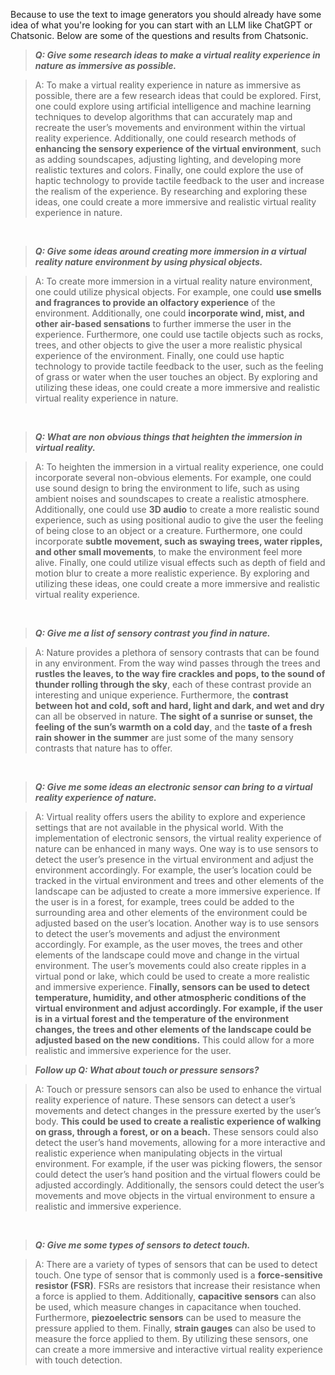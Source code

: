 Because to use the text to image generators you should already have some idea of what you're looking for you can start with an LLM like ChatGPT or Chatsonic.
Below are some of the questions and results from Chatsonic.

> _**Q: Give some research ideas to make a virtual reality experience in nature as immersive as possible.**_

> A: To make a virtual reality experience in nature as immersive as possible, there are a few research ideas that could be explored. First, one could explore using artificial intelligence and machine learning techniques to develop algorithms that can accurately map and recreate the user’s movements and environment within the virtual reality experience. Additionally, one could research methods of **enhancing the sensory experience of the virtual environment**, such as adding soundscapes, adjusting lighting, and developing more realistic textures and colors. Finally, one could explore the use of haptic technology to provide tactile feedback to the user and increase the realism of the experience. By researching and exploring these ideas, one could create a more immersive and realistic virtual reality experience in nature.

<br>

> _**Q: Give some ideas around creating more immersion in a virtual reality nature environment by using physical objects.**_

> A: To create more immersion in a virtual reality nature environment, one could utilize physical objects. For example, one could **use smells and fragrances to provide an olfactory experience** of the environment. Additionally, one could **incorporate wind, mist, and other air-based sensations** to further immerse the user in the experience. Furthermore, one could use tactile objects such as rocks, trees, and other objects to give the user a more realistic physical experience of the environment. Finally, one could use haptic technology to provide tactile feedback to the user, such as the feeling of grass or water when the user touches an object. By exploring and utilizing these ideas, one could create a more immersive and realistic virtual reality experience in nature.

<br>

> _**Q: What are non obvious things that heighten the immersion in virtual reality.**_

> A: To heighten the immersion in a virtual reality experience, one could incorporate several non-obvious elements. For example, one could use sound design to bring the environment to life, such as using ambient noises and soundscapes to create a realistic atmosphere. Additionally, one could use **3D audio** to create a more realistic sound experience, such as using positional audio to give the user the feeling of being close to an object or a creature. Furthermore, one could incorporate **subtle movement, such as swaying trees, water ripples, and other small movements**, to make the environment feel more alive. Finally, one could utilize visual effects such as depth of field and motion blur to create a more realistic experience. By exploring and utilizing these ideas, one could create a more immersive and realistic virtual reality experience.

<br>

> _**Q: Give me a list of sensory contrast you find in nature.**_

> A: Nature provides a plethora of sensory contrasts that can be found in any environment. From the way wind passes through the trees and **rustles the leaves, to the way fire crackles and pops, to the sound of thunder rolling through the sky**, each of these contrast provide an interesting and unique experience. Furthermore, the **contrast between hot and cold, soft and hard, light and dark, and wet and dry** can all be observed in nature. **The sight of a sunrise or sunset, the feeling of the sun’s warmth on a cold day**, and the **taste of a fresh rain shower in the summer** are just some of the many sensory contrasts that nature has to offer.

<br>

> _**Q: Give me some ideas an electronic sensor can bring to a virtual reality experience of nature.**_

> A: Virtual reality offers users the ability to explore and experience settings that are not available in the physical world. With the implementation of electronic sensors, the virtual reality experience of nature can be enhanced in many ways.
One way is to use sensors to detect the user’s presence in the virtual environment and adjust the environment accordingly. For example, the user’s location could be tracked in the virtual environment and trees and other elements of the landscape can be adjusted to create a more immersive experience. If the user is in a forest, for example, trees could be added to the surrounding area and other elements of the environment could be adjusted based on the user’s location.
Another way is to use sensors to detect the user’s movements and adjust the environment accordingly. For example, as the user moves, the trees and other elements of the landscape could move and change in the virtual environment. The user’s movements could also create ripples in a virtual pond or lake, which could be used to create a more realistic and immersive experience.
F**inally, sensors can be used to detect temperature, humidity, and other atmospheric conditions of the virtual environment and adjust accordingly. For example, if the user is in a virtual forest and the temperature of the environment changes, the trees and other elements of the landscape could be adjusted based on the new conditions.** This could allow for a more realistic and immersive experience for the user.

> _**Follow up Q: What about touch or pressure sensors?**_

> A: Touch or pressure sensors can also be used to enhance the virtual reality experience of nature. These sensors can detect a user’s movements and detect changes in the pressure exerted by the user’s body. **This could be used to create a realistic experience of walking on grass, through a forest, or on a beach.** These sensors could also detect the user’s hand movements, allowing for a more interactive and realistic experience when manipulating objects in the virtual environment. For example, if the user was picking flowers, the sensor could detect the user’s hand position and the virtual flowers could be adjusted accordingly. Additionally, the sensors could detect the user’s movements and move objects in the virtual environment to ensure a realistic and immersive experience.

<br>

> _**Q: Give me some types of sensors to detect touch.**_

> A: There are a variety of types of sensors that can be used to detect touch. One type of sensor that is commonly used is a **force-sensitive resistor (FSR)**. FSRs are resistors that increase their resistance when a force is applied to them. Additionally, **capacitive sensors** can also be used, which measure changes in capacitance when touched. Furthermore, **piezoelectric sensors** can be used to measure the pressure applied to them. Finally, **strain gauges** can also be used to measure the force applied to them. By utilizing these sensors, one can create a more immersive and interactive virtual reality experience with touch detection.